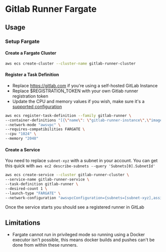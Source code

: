 # Gitlab Runner Fargate

## Usage

### Setup Fargate

#### Create a Fargate Cluster

```bash
aws ecs create-cluster --cluster-name gitlab-runner-cluster
```

#### Register a Task Definition

* Replace https://gitlab.com if you're using a self-hosted GitLab Instance
* Replace $REGISTRATION_TOKEN with your own Gitlab runner registration token
* Update the CPU and memory values if you wish, make sure it's a [supported configuration](https://docs.aws.amazon.com/AmazonECS/latest/developerguide/AWS_Fargate.html)

```bash
aws ecs register-task-definition --family gitlab-runner \
--container-definitions "[{\"name\": \"gitlab-runner-instance\",\"image\": \"woodjme/gitlab-runner-fargate\",\"environment\": [{\"name\": \"CI_SERVER_URL\", \"value\": \"https://gitlab.com\"},{\"name\": \"REGISTRATION_TOKEN\", \"value\": \"$REGISTRATION_TOKEN\"},{\"name\": \"RUNNER_NAME\", \"value\": \"fargate\"}]}]" \
--network-mode "awsvpc" \
--requires-compatibilities FARGATE \
--cpu "1024" \
--memory "2048"
```

#### Create a Service

You need to replace `subnet-xyz` with a subnet in your account. You can get this quick with `aws ec2 describe-subnets --query 'Subnets[0].SubnetId'`

```bash
aws ecs create-service --cluster gitlab-runner-cluster \
--service-name gitlab-runner-service \
--task-definition gitlab-runner \
--desired-count 1 \
--launch-type "FARGATE" \
--network-configuration "awsvpcConfiguration={subnets=[subnet-xyz],assignPublicIp=ENABLED}"
```

Once the service starts you should see a registered runner in GitLab

## Limitations

* Fargate cannot run in privileged mode so running using a Docker executor isn't possible, this means docker builds and pushes can't be done from within these runners.

